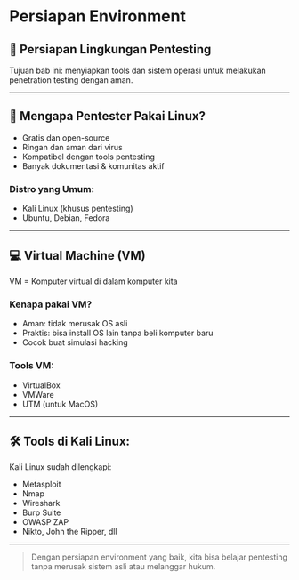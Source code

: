 # Persiapan Environment

## 🔧 Persiapan Lingkungan Pentesting

Tujuan bab ini: menyiapkan tools dan sistem operasi untuk melakukan penetration testing dengan aman.

***

## 🐧 Mengapa Pentester Pakai Linux?

* Gratis dan open-source
* Ringan dan aman dari virus
* Kompatibel dengan tools pentesting
* Banyak dokumentasi & komunitas aktif

### Distro yang Umum:

* Kali Linux (khusus pentesting)
* Ubuntu, Debian, Fedora

***

## 💻 Virtual Machine (VM)

VM = Komputer virtual di dalam komputer kita

### Kenapa pakai VM?

* Aman: tidak merusak OS asli
* Praktis: bisa install OS lain tanpa beli komputer baru
* Cocok buat simulasi hacking

### Tools VM:

* VirtualBox
* VMWare
* UTM (untuk MacOS)

***

## 🛠 Tools di Kali Linux:

Kali Linux sudah dilengkapi:

* Metasploit
* Nmap
* Wireshark
* Burp Suite
* OWASP ZAP
* Nikto, John the Ripper, dll

***

> Dengan persiapan environment yang baik, kita bisa belajar pentesting tanpa merusak sistem asli atau melanggar hukum.
